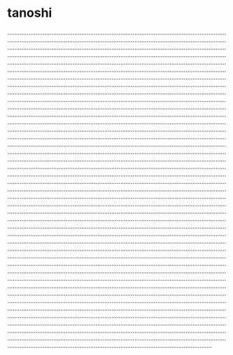 # tanoshi

............................................................................................................................................................................................................................................................................................................................................................................................................................................................................................................................................................................................................................................................................................................................................................................................................................................................................................................................................................................................................................................................................................................................................................................................................................................................................................................................................................................................................................................................................................................................................................................................................................................................................................................................................................................................................................................................................................................................................................................................................................................................................................................................................................................................................................................................................................................................................................................................................................................................................................................................................................................................................................................................................................................................................................................................................................................................................................................................................................................................................................................................................................................................................................................................................................................................................................................................................................................................................................................................................................................................................................................................................................................................................................................................................................................................................................................................................................................................................................................................................................................................................................................................................................................................................................................................................................................................................................................................................................................................................................................................................................................................................................................................................................................................................................................................................................................................................................................................................................................................................................................................................................................................................................................................................................................................................................................................................................................................................................................................................................................................................